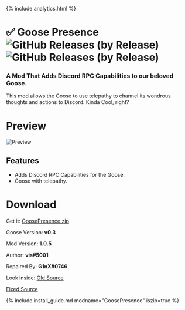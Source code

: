 {% include analytics.html %}

# ✅ Goose Presence ![GitHub Releases (by Release)](https://img.shields.io/github/downloads/VisualError/GoosePresence/total?logo=github) ![GitHub Releases (by Release)](http://img.shields.io/github/release/VisualError/GoosePresence.svg)
### A Mod That Adds Discord RPC Capabilities to our beloved Goose. 

This mod allows the Goose to use telepathy to channel its wondrous thoughts and actions to Discord. Kinda Cool, right?

# Preview
![Preview](https://gyazo.com/b681385748b9b6585b497c19cbb02e9c.gif)

## Features

 - Adds Discord RPC Capabilities for the Goose.
 - Goose with telepathy.

# Download

Get it: [GoosePresence.zip](https://cdn.discordapp.com/attachments/676616674601992223/982763820344832011/GoosePresence_FIXED.zip)

Goose Version: **v0.3**

Mod Version: **1.0.5**

Author: **vis#5001**

Repaired By: **G1nX#0746**

Look inside: [Old Source](https://github.com/VisualError/GoosePresence/)

[Fixed Source](https://github.com/GenaroYT/GoosePresenceFIXED)

{% include install_guide.md modname="GoosePresence" iszip=true %}



